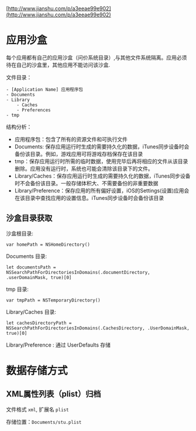 


[http://www.jianshu.com/p/a3eeae99e902](http://www.jianshu.com/p/a3eeae99e902)

# 应用沙盒

每个应用都有自己的应用沙盒（问价系统目录）,与其他文件系统隔离。应用必须待在自己的沙盒里，其他应用不能访问该沙盒.

文件目录：

```
- [Application Name] 应用程序包
- Documents
- Library
    - Caches
    - Preferences
- tmp
```


结构分析：

- 应用程序包：包含了所有的资源文件和可执行文件
- Documents: 保存应用运行时生成的需要持久化的数据，iTunes同步设备时会备份该目录。例如，游戏应用可将游戏存档保存在该目录
- tmp：保存应用运行时所需的临时数据，使用完毕后再将相应的文件从该目录删除。应用没有运行时，系统也可能会清除该目录下的文件。
- Library/Caches：保存应用运行时生成的需要持久化的数据，iTunes同步设备时不会备份该目录。一般存储体积大、不需要备份的非重要数据
- Library/Preference：保存应用的所有偏好设置，iOS的Settings(设置)应用会在该目录中查找应用的设置信息。iTunes同步设备时会备份该目录

## 沙盒目录获取

沙盒根目录:

```
var homePath = NSHomeDirectory()
```

Documents 目录:

```
let documentsPath = NSSearchPathForDirectoriesInDomains(.documentDirectory, .userDomainMask, true)[0]
```

tmp 目录:

```
var tmpPath = NSTemporaryDirectory()
```

Library/Caches 目录:

```
let cachesDirectoryPath = NSSearchPathForDirectoriesInDomains(.CachesDirectory, .UserDomainMask, true)[0]
```

Library/Preference : 通过 UserDefaults 存储

# 数据存储方式

## XML属性列表（plist）归档

文件格式 `xml`, 扩展名 `plist`

存储位置：`Documents/stu.plist`





